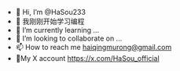 - 👋 Hi, I’m @HaSou233
- 👀 我刚刚开始学习编程
- 🌱 I’m currently learning ...
- 💞️ I’m looking to collaborate on ...
- 📫 How to reach me haiqingmurong@gmail.com
- 👀My X account https://x.com/HaSou_official
<!---
HaSou233/HaSou233 is a ✨ special ✨ repository because its `README.md` (this file) appears on your GitHub profile.
You can click the Preview link to take a look at your changes.
--->
